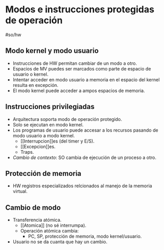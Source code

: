 # Modos e instrucciones protegidas de operación
#so/hw
## Modo kernel y modo usuario
- Instrucciones de HW permitan cambiar de un modo a otro.
- Espacios de MV puedes ser marcados como parte de espacio de usuario o kernel.
- Intentar acceder en modo usuario a memoria en el espacio del kernel resulta en excepción.
- El modo kernel puede acceder a ampos espacios de memoria.
## Instrucciones privilegiadas
- Arquitectura soporta modo de operación protegido.
- Solo se ejecutan en modo kernel.
- Los programas de usuario puede accesar a los recursos pasando de modo usuario a modo kernel.
	- [[Interrupcion]]es (del timer y E/S).
	- [[Excepcion]]es.
	- Traps.
- *Cambio de contexto*: SO cambia de ejecución de un proceso a otro.
## Protección de memoria
- HW registros especializados relcionados al manejo de la memoria virtual.
## Cambio de modo
- Transferencia atómica.
	- [[Atomica]] (no sé interrumpa).
	- Operación atómica cambia:
		- PC, SP, protección de memoria, modo kernel/usuario.
- Usuario no se da cuanta que hay un cambio.
